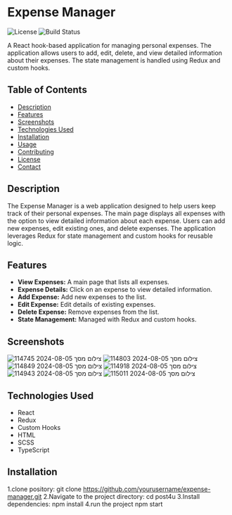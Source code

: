 # Expense Manager

![License](https://img.shields.io/badge/license-MIT-blue)
![Build Status](https://img.shields.io/badge/build-passing-brightgreen)

A React hook-based application for managing personal expenses. The application allows users to add, edit, delete, and view detailed information about their expenses. The state management is handled using Redux and custom hooks.

## Table of Contents
- [Description](#description)
- [Features](#features)
- [Screenshots](#screenshots)
- [Technologies Used](#technologies-used)
- [Installation](#installation)
- [Usage](#usage)
- [Contributing](#contributing)
- [License](#license)
- [Contact](#contact)

## Description
The Expense Manager is a web application designed to help users keep track of their personal expenses. The main page displays all expenses with the option to view detailed information about each expense. Users can add new expenses, edit existing ones, and delete expenses. The application leverages Redux for state management and custom hooks for reusable logic.

## Features
- **View Expenses:** A main page that lists all expenses.
- **Expense Details:** Click on an expense to view detailed information.
- **Add Expense:** Add new expenses to the list.
- **Edit Expense:** Edit details of existing expenses.
- **Delete Expense:** Remove expenses from the list.
- **State Management:** Managed with Redux and custom hooks.

## Screenshots

![צילום מסך 2024-08-05 114745](https://github.com/user-attachments/assets/c0490df2-3656-4f69-8782-4fcd1f38c894)
![צילום מסך 2024-08-05 114803](https://github.com/user-attachments/assets/22c55dfa-0ae4-4db0-919f-8e545db5557d)
![צילום מסך 2024-08-05 114849](https://github.com/user-attachments/assets/27411d13-b09d-495e-b8c5-13225395c552)
![צילום מסך 2024-08-05 114918](https://github.com/user-attachments/assets/8e01366a-2741-4e56-afae-657b93030f43)
![צילום מסך 2024-08-05 114943](https://github.com/user-attachments/assets/30da8929-95a7-4a0f-812e-80770ad1e0fa)
![צילום מסך 2024-08-05 115011](https://github.com/user-attachments/assets/edb13314-3e99-4623-85df-d856856627ec)

## Technologies Used
- React
- Redux
- Custom Hooks
- HTML
- SCSS
- TypeScript

## Installation
1.clone pository:
git clone https://github.com/yourusername/expense-manager.git
2.Navigate to the project directory:
cd post4u
3.Install dependencies:
npm install
4.run the project
npm start





